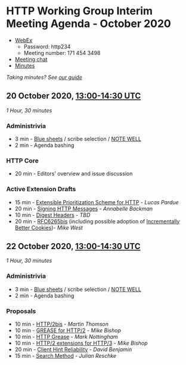 # HTTP Working Group Interim Meeting Agenda - October 2020

* [WebEx](https://ietf.webex.com/ietf/j.php?MTID=mab38a071a948516f2d4a02a9e6eafe4b)
  - Password: http234
  - Meeting number: 171 454 3498
* [Meeting chat](xmpp:httpbis@jabber.ietf.org?join)
* [Minutes]()

*Taking minutes? See [our guide](https://github.com/httpwg/wiki/wiki/TakingMinutes)*

## 20 October 2020, [13:00-14:30 UTC](https://www.timeanddate.com/worldclock/fixedtime.html?msg=HTTP+Working+Group+October+2020+Interim+Session+I&iso=20201020T13&p1=%3A&ah=1&am=30)

_1 Hour, 30 minutes_

### Administrivia

*  3 min - [Blue sheets]() / scribe selection / [NOTE WELL](https://www.ietf.org/about/note-well/)
*  2 min - Agenda bashing

### HTTP Core

* 20 min - Editors' overview and issue discussion

### Active Extension Drafts

*  15 min - [Extensible Prioritization Scheme for HTTP](https://tools.ietf.org/html/draft-ietf-httpbis-priority) - _Lucas Pardue_
*  20 min - [Signing HTTP Messages](https://tools.ietf.org/html/draft-ietf-httpbis-message-signatures) - _Annabelle Backman_
*  10 min - [Digest Headers](https://tools.ietf.org/html/draft-ietf-httpbis-digest-headers) - _TBD_
*  20 min - [RFC6265bis](https://tools.ietf.org/html/draft-ietf-httpbis-rfc6265bis) (including possible adoption of [Incrementally Better Cookies](https://tools.ietf.org/html/draft-west-cookie-incrementalism))- _Mike West_



## 22 October 2020, [13:00-14:30 UTC](https://www.timeanddate.com/worldclock/fixedtime.html?msg=HTTP+Working+Group+October+2020+Interim+Session+II&iso=20201022T13&p1=1440&ah=1&am=30)


_1 Hour, 30 minutes_

### Administrivia

*  3 min - [Blue sheets]() / scribe selection / [NOTE WELL](https://www.ietf.org/about/note-well/)
*  2 min - Agenda bashing

### Proposals

* 10 min - [HTTP/2bis](https://datatracker.ietf.org/doc/html/draft-thomson-httpbis-http2bis) - _Martin Thomson_
* 10 min - [GREASE for HTTP/2](https://tools.ietf.org/html/draft-bishop-httpbis-grease) - _Mike Bishop_
* 10 min - [HTTP Grease](https://tools.ietf.org/html/draft-nottingham-http-grease) - _Mark Nottingham_
* 10 min - [HTTP/2 extensions for HTTP/3](https://datatracker.ietf.org/doc/html/draft-bishop-httpbis-altsvc-quic) - _Mike Bishop_
* 20 min - [Client Hint Reliability](https://tools.ietf.org/html/draft-davidben-http-client-hint-reliability) - _David Benjamin_
* 15 min - [Search Method](https://tools.ietf.org/html/draft-snell-search-method) - _Julian Reschke_

